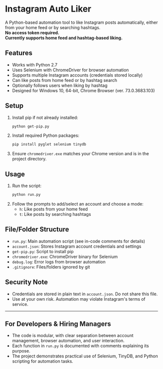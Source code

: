 # Instagram Auto Liker

A Python-based automation tool to like Instagram posts automatically, either from your home feed or by searching hashtags.  
**No access token required.**  
**Currently supports home feed and hashtag-based liking.**

## Features

- Works with Python 2.7
- Uses Selenium with ChromeDriver for browser automation
- Supports multiple Instagram accounts (credentials stored locally)
- Can like posts from home feed or by hashtag search
- Optionally follows users when liking by hashtag
- Designed for Windows 10, 64-bit, Chrome Browser (ver. 73.0.3683.103)

## Setup

1. Install pip if not already installed:
   ```bash
   python get-pip.py
   ```
2. Install required Python packages:
   ```bash
   pip install pyglet selenium tinydb
   ```
3. Ensure `chromedriver.exe` matches your Chrome version and is in the project directory.

## Usage

1. Run the script:
   ```bash
   python run.py
   ```
2. Follow the prompts to add/select an account and choose a mode:
   - `h`: Like posts from your home feed
   - `t`: Like posts by searching hashtags

## File/Folder Structure

- `run.py`: Main automation script (see in-code comments for details)
- `account.json`: Stores Instagram account credentials and settings
- `get-pip.py`: Script to install pip
- `chromedriver.exe`: ChromeDriver binary for Selenium
- `debug.log`: Error logs from browser automation
- `.gitignore`: Files/folders ignored by git

## Security Note

- Credentials are stored in plain text in `account.json`. Do not share this file.
- Use at your own risk. Automation may violate Instagram's terms of service.

---

## For Developers & Hiring Managers

- The code is modular, with clear separation between account management, browser automation, and user interaction.
- Each function in `run.py` is documented with comments explaining its purpose.
- The project demonstrates practical use of Selenium, TinyDB, and Python scripting for automation tasks.
